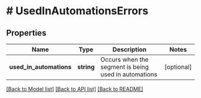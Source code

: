 # # UsedInAutomationsErrors

## Properties

Name | Type | Description | Notes
------------ | ------------- | ------------- | -------------
**used_in_automations** | **string** | Occurs when the segment is being used in automations | [optional]

[[Back to Model list]](../../README.md#models) [[Back to API list]](../../README.md#endpoints) [[Back to README]](../../README.md)
